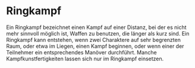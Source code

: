 # Ringkampf

Ein Ringkampf bezeichnet einen Kampf auf einer Distanz, bei der es nicht mehr sinnvoll möglich ist, Waffen zu benutzen, die länger als kurz sind. Ein Ringkampf kann entstehen, wenn zwei Charaktere auf sehr begrenzten Raum, oder etwa im Liegen, einen Kampf beginnen, oder wenn einer der Teilnehmer ein entsprechendes Manöver durchführt. Manche Kampfkunstfertigkeiten lassen sich nur im Ringkampf einsetzen.
